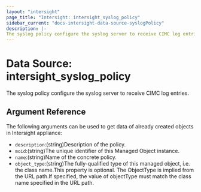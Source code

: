```yaml
---
layout: "intersight"
page_title: "Intersight: intersight_syslog_policy"
sidebar_current: "docs-intersight-data-source-syslogPolicy"
description: |-
The syslog policy configure the syslog server to receive CIMC log entries.
---
```


# Data Source: intersight_syslog_policy
The syslog policy configure the syslog server to receive CIMC log entries.
## Argument Reference
The following arguments can be used to get data of already created objects in Intersight appliance:
* `description`:(string)Description of the policy.
* `moid`:(string)The unique identifier of this Managed Object instance.
* `name`:(string)Name of the concrete policy.
* `object_type`:(string)The fully-qualified type of this managed object, i.e. the class name.This property is optional. The ObjectType is implied from the URL path.If specified, the value of objectType must match the class name specified in the URL path.
